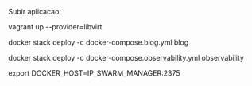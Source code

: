 Subir aplicacao:

vagrant up --provider=libvirt


docker stack deploy -c docker-compose.blog.yml blog


docker stack deploy -c docker-compose.observability.yml observability


export DOCKER_HOST=IP_SWARM_MANAGER:2375

